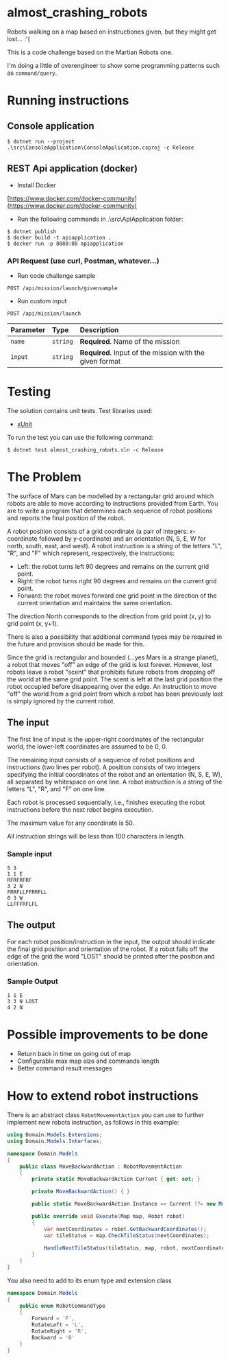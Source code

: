 ﻿# almost_crashing_robots
Robots walking on a map based on instructiones given, but they might get lost... :'(

This is a code challenge based on the Martian Robots one.

I'm doing a little of overengineer to show some programming patterns such as `command/query`.

# Running instructions

## Console application

```
$ dotnet run --project .\src\ConsoleApplication\ConsoleApplication.csproj -c Release
```

## REST Api application (docker)

- Install Docker

[https://www.docker.com/docker-community](https://www.docker.com/docker-community)

- Run the following commands in .\src\ApiApplication folder:
```
$ dotnet publish
$ docker build -t apiapplication .
$ docker run -p 8080:80 apiapplication
```

### API Request (use curl, Postman, whatever...)

- Run code challenge sample
```http
POST /api/mission/launch/givensample
```

- Run custom input
```http
POST /api/mission/launch
```

| Parameter | Type     | Description                       |
| :-------- | :------- | :-------------------------------- |
| `name`      | `string` | **Required**. Name of the mission |
| `input`      | `string` | **Required**. Input of the mission with the given format |

# Testing

The solution contains unit tests.
Test libraries used:
- [xUnit](https://xunit.net/)

To run the test you can use the following command:

```
$ dotnet test almost_crashing_robots.sln -c Release
```

# The Problem

The surface of Mars can be modelled by a rectangular grid around which robots are
able to move according to instructions provided from Earth. You are to write a
program that determines each sequence of robot positions and reports the final
position of the robot.

A robot position consists of a grid coordinate (a pair of integers: x-coordinate followed
by y-coordinate) and an orientation (N, S, E, W for north, south, east, and west). A
robot instruction is a string of the letters "L", "R", and "F" which represent,
respectively, the instructions:

* Left: the robot turns left 90 degrees and remains on the current grid point.
* Right: the robot turns right 90 degrees and remains on the current grid point.
* Forward: the robot moves forward one grid point in the direction of the current
orientation and maintains the same orientation.

The direction North corresponds to the direction from grid point (x, y) to grid point (x,
y+1).

There is also a possibility that additional command types may be required in the
future and provision should be made for this.

Since the grid is rectangular and bounded (...yes Mars is a strange planet), a robot
that moves "off" an edge of the grid is lost forever. However, lost robots leave a robot
"scent" that prohibits future robots from dropping off the world at the same grid point.
The scent is left at the last grid position the robot occupied before disappearing over
the edge. An instruction to move "off" the world from a grid point from which a robot
has been previously lost is simply ignored by the current robot.

## The input

The first line of input is the upper-right coordinates of the rectangular world, the
lower-left coordinates are assumed to be 0, 0.

The remaining input consists of a sequence of robot positions and instructions (two
lines per robot). A position consists of two integers specifying the initial coordinates
of the robot and an orientation (N, S, E, W), all separated by whitespace on one line.
A robot instruction is a string of the letters "L", "R", and "F" on one line.

Each robot is processed sequentially, i.e., finishes executing the robot instructions
before the next robot begins execution.

The maximum value for any coordinate is 50.

All instruction strings will be less than 100 characters in length.

### Sample input

```
5 3
1 1 E
RFRFRFRF
3 2 N
FRRFLLFFRRFLL
0 3 W
LLFFFRFLFL
```

## The output

For each robot position/instruction in the input, the output should indicate the final
grid position and orientation of the robot. If a robot falls off the edge of the grid the
word "LOST" should be printed after the position and orientation.

### Sample Output

```
1 1 E
3 3 N LOST
4 2 N
```

# Possible improvements to be done

* Return back in time on going out of map
* Configurable max map size and commands length
* Better command result messages

# How to extend robot instructions

There is an abstract class `RobotMovementAction` you can use to further implement new robots instruction, as follows in this example:

```csharp
using Domain.Models.Extensions;
using Domain.Models.Interfaces;

namespace Domain.Models
{
    public class MoveBackwardAction : RobotMovementAction
    {
        private static MoveBackwardAction Current { get; set; }

        private MoveBackwardAction() { }

        public static MoveBackwardAction Instance => Current ??= new MoveBackwardAction();

        public override void Execute(Map map, Robot robot)
        {
            var nextCoordinates = robot.GetBackwardCoordinates();
            var tileStatus = map.CheckTileStatus(nextCoordinates);
            
            HandleNextTileStatus(tileStatus, map, robot, nextCoordinates);
        }
    }
}
```

You also need to add to its enum type and extension class

```csharp
namespace Domain.Models
{
    public enum RobotCommandType
    {
        Forward = 'F',
        RotateLeft = 'L',
        RotateRight = 'R',
        Backward = 'B'
    }
}
```

